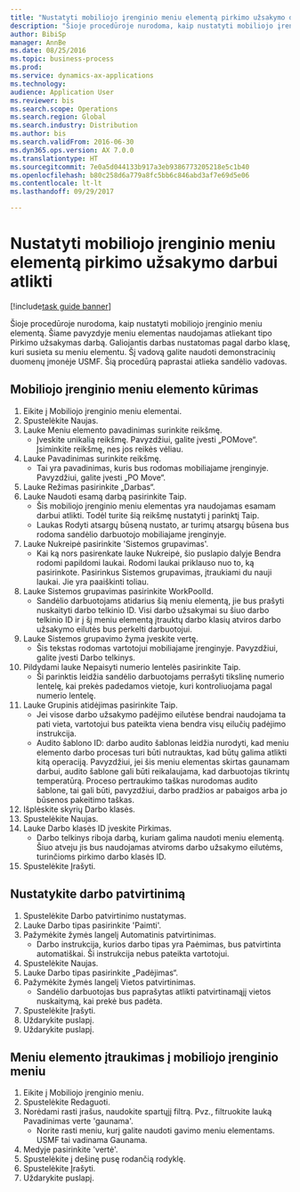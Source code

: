 ```yaml
--- 
title: "Nustatyti mobiliojo įrenginio meniu elementą pirkimo užsakymo darbui atlikti"
description: "Šioje procedūroje nurodoma, kaip nustatyti mobiliojo įrenginio meniu elementą."
author: BibiSp
manager: AnnBe
ms.date: 08/25/2016
ms.topic: business-process
ms.prod: 
ms.service: dynamics-ax-applications
ms.technology: 
audience: Application User
ms.reviewer: bis
ms.search.scope: Operations
ms.search.region: Global
ms.search.industry: Distribution
ms.author: bis
ms.search.validFrom: 2016-06-30
ms.dyn365.ops.version: AX 7.0.0
ms.translationtype: HT
ms.sourcegitcommit: 7e0a5d044133b917a3eb9386773205218e5c1b40
ms.openlocfilehash: b80c258d6a779a8fc5bb6c846abd3af7e69d5e06
ms.contentlocale: lt-lt
ms.lasthandoff: 09/29/2017

---
```

# <a name="set-up-a-mobile-device-menu-item-for-completing-work-in-a-purchase-order"></a>Nustatyti mobiliojo įrenginio meniu elementą pirkimo užsakymo darbui atlikti

[!include[task guide banner](../../includes/task-guide-banner.md)]

Šioje procedūroje nurodoma, kaip nustatyti mobiliojo įrenginio meniu elementą. Šiame pavyzdyje meniu elementas naudojamas atliekant tipo Pirkimo užsakymas darbą. Galiojantis darbas nustatomas pagal darbo klasę, kuri susieta su meniu elementu. Šį vadovą galite naudoti demonstracinių duomenų įmonėje USMF. Šią procedūrą paprastai atlieka sandėlio vadovas.


## <a name="create-a-mobile-device-menu-item"></a>Mobiliojo įrenginio meniu elemento kūrimas
1. Eikite į Mobiliojo įrenginio meniu elementai.
2. Spustelėkite Naujas.
3. Lauke Meniu elemento pavadinimas surinkite reikšmę.
    * Įveskite unikalią reikšmę. Pavyzdžiui, galite įvesti „POMove“. Įsiminkite reikšmę, nes jos reikės vėliau.  
4. Lauke Pavadinimas surinkite reikšmę.
    * Tai yra pavadinimas, kuris bus rodomas mobiliajame įrenginyje. Pavyzdžiui, galite įvesti „PO Move“.  
5. Lauke Režimas pasirinkite „Darbas“.
6. Lauke Naudoti esamą darbą pasirinkite Taip.
    * Šis mobiliojo įrenginio meniu elementas yra naudojamas esamam darbui atlikti. Todėl turite šią reikšmę nustatyti į parinktį Taip.  
    * Laukas Rodyti atsargų būseną nustato, ar turimų atsargų būsena bus rodoma sandėlio darbuotojo mobiliajame įrenginyje.  
7. Lauke Nukreipė pasirinkite 'Sistemos grupavimas'.
    * Kai ką nors pasirenkate lauke Nukreipė, šio puslapio dalyje Bendra rodomi papildomi laukai. Rodomi laukai priklauso nuo to, ką pasirinkote. Pasirinkus Sistemos grupavimas, įtraukiami du nauji laukai. Jie yra paaiškinti toliau.  
8. Lauke Sistemos grupavimas pasirinkite WorkPoolId.
    * Sandėlio darbuotojams atidarius šią meniu elementą, jie bus prašyti nuskaityti darbo telkinio ID. Visi darbo užsakymai su šiuo darbo telkinio ID ir į šį meniu elementą įtrauktų darbo klasių atviros darbo užsakymo eilutės bus perkelti darbuotojui.  
9. Lauke Sistemos grupavimo žyma įveskite vertę.
    * Šis tekstas rodomas vartotojui mobiliajame įrenginyje. Pavyzdžiui, galite įvesti Darbo telkinys.  
10. Pildydami lauke Nepaisyti numerio lentelės pasirinkite Taip.
    * Ši parinktis leidžia sandėlio darbuotojams perrašyti tikslinę numerio lentelę, kai prekės padedamos vietoje, kuri kontroliuojama pagal numerio lentelę.  
11. Lauke Grupinis atidėjimas pasirinkite Taip.
    * Jei visose darbo užsakymo padėjimo eilutėse bendrai naudojama ta pati vieta, vartotojui bus pateikta viena bendra visų eilučių padėjimo instrukcija.  
    * Audito šablono ID: darbo audito šablonas leidžia nurodyti, kad meniu elemento darbo procesas turi būti nutrauktas, kad būtų galima atlikti kitą operaciją. Pavyzdžiui, jei šis meniu elementas skirtas gaunamam darbui, audito šablone gali būti reikalaujama, kad darbuotojas tikrintų temperatūrą. Proceso pertraukimo taškas nurodomas audito šablone, tai gali būti, pavyzdžiui, darbo pradžios ar pabaigos arba jo būsenos pakeitimo taškas.  
12. Išplėskite skyrių Darbo klasės.
13. Spustelėkite Naujas.
14. Lauke Darbo klasės ID įveskite Pirkimas.
    * Darbo telkinys riboja darbą, kuriam galima naudoti meniu elementą. Šiuo atveju jis bus naudojamas atviroms darbo užsakymo eilutėms, turinčioms pirkimo darbo klasės ID.  
15. Spustelėkite Įrašyti.

## <a name="set-up-work-confirmation"></a>Nustatykite darbo patvirtinimą
1. Spustelėkite Darbo patvirtinimo nustatymas.
2. Lauke Darbo tipas pasirinkite 'Paimti'.
3. Pažymėkite žymės langelį Automatinis patvirtinimas.
    * Darbo instrukcija, kurios darbo tipas yra Paėmimas, bus patvirtinta automatiškai. Ši instrukcija nebus pateikta vartotojui.  
4. Spustelėkite Naujas.
5. Lauke Darbo tipas pasirinkite „Padėjimas“.
6. Pažymėkite žymės langelį Vietos patvirtinimas.
    * Sandėlio darbuotojas bus paprašytas atlikti patvirtinamąjį vietos nuskaitymą, kai prekė bus padėta.  
7. Spustelėkite Įrašyti.
8. Uždarykite puslapį.
9. Uždarykite puslapį.

## <a name="add-the-menu-item-to-a-mobile-device-menu"></a>Meniu elemento įtraukimas į mobiliojo įrenginio meniu
1. Eikite į Mobiliojo įrenginio meniu.
2. Spustelėkite Redaguoti.
3. Norėdami rasti įrašus, naudokite spartųjį filtrą. Pvz., filtruokite lauką Pavadinimas verte 'gaunama'.
    * Norite rasti meniu, kurį galite naudoti gavimo meniu elementams. USMF tai vadinama Gaunama.  
4. Medyje pasirinkite 'vertė'.
5. Spustelėkite į dešinę pusę rodančią rodyklę.
6. Spustelėkite Įrašyti.
7. Uždarykite puslapį.


